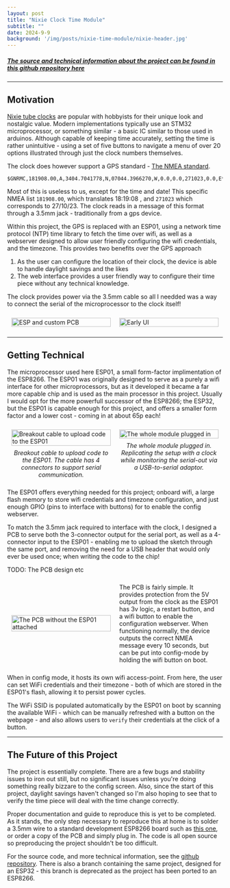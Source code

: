 ```yaml
---
layout: post
title: "Nixie Clock Time Module"
subtitle: ""
date: 2024-9-9
background: '/img/posts/nixie-time-module/nixie-header.jpg'
---
```

##### [The source and technical information about the project can be found in this github repository here](https://github.com/MaxHerbs/esp-time-controller/tree/main)

---
## Motivation
[Nixie tube clocks](https://www.pvelectronics.co.uk/) are popular with hobbyists for their unique look and nostalgic value. Modern implementations typically use an STM32 microprocessor, or something similar - a basic IC similar to those used in arduinos. Although capable of keeping time accurately, setting the time is rather unintuitive - using a set of five buttons to navigate a menu of over 20 options illustrated through just the clock numbers themselves.

The clock does however support a GPS standard - [The NMEA standard](https://en.wikipedia.org/wiki/NMEA_0183).

```
$GNRMC,181908.00,A,3404.7041778,N,07044.3966270,W,0.0,0.0,271023,0.0,E*6C
```
Most of this is useless to us, except for the time and date!
This specific NMEA list `181908.00`, which translates 18:19:08 , and `271023` which corresponds to 27/10/23. The clock reads in a message of this format through a 3.5mm jack - traditionally from a gps device. 

Within this project, the GPS is replaced with an ESP01, using a network time protocol (NTP) time library to fetch the time over wifi, as well as a webserver designed to allow user friendly configuring the wifi credentials, and the timezone. This provides two benefits over the GPS approach

1. As the user can configure the location of their clock, the device is able to handle daylight savings and the likes
2. The web interface provides a user friendly way to configure their time piece without any technical knowledge.  

The clock provides power via the 3.5mm cable so all I needded was a way to connect the serial of the microprocessor to the clock itself!

<div style="display: flex; align-items: center; width: 100%;">
  <div style="flex: 1; padding: 10px;">
    <img src="/img/posts/nixie-time-module/esp-and-pcb.jpg" alt="ESP and custom PCB" style="width: 100%;">
  </div>

  <div style="flex: 1; padding: 10px;">
    <img src="/img/posts/nixie-time-module/early-ui.png" alt="Early UI" style="width: 100%;">
  </div>
</div>

---
## Getting Technical 
The microprocessor used here ESP01, a small form-factor implimentation of the ESP8266. The ESP01 was originally designed to serve as a purely a wifi interface for other microprocessors, but as it developed it became a far more capable chip and is used as the main processor in this project. Usually I would opt for the more powerfull successor of the ESP8266; the ESP32, but the ESP01 is capable enough for this project, and offers a smaller form factor and a lower cost - coming in at about 65p each!

<div style="display: flex; align-items: flex-start; width: 100%;">
  <div style="flex: 1; padding: 10px;">
    <figure style="margin: 0;">
      <img src="/img/posts/nixie-time-module/35mm-breakout.jpg" alt="Breakout cable to upload code to the ESP01" style="width: 100%;">
      <figcaption style="text-align: center; margin-top: 8px; font-style: italic;">Breakout cable to upload code to the ESP01. The cable has 4 connectors to support serial communication.</figcaption>
    </figure>
  </div>

  <div style="flex: 1; padding: 10px;">
    <figure style="margin: 0;">
      <img src="/img/posts/nixie-time-module/esp-plugged-in.jpg" alt="The whole module plugged in" style="width: 100%;">
      <figcaption style="text-align: center; margin-top: 8px; font-style: italic;">The whole module plugged in. Replicating the setup with a clock while monitoring the serial-out via a USB-to-serial adaptor.</figcaption>
    </figure>
  </div>
</div>




The ESP01 offers everything needed for this project; onboard wifi, a large flash memory to store wifi credentials and timezone configuration, and just enough GPIO (pins to interface with buttons) for to enable the config webserver.

To match the 3.5mm jack required to interface with the clock, I designed a PCB to serve both the 3-connector output for the serial port, as well as a 4-connector input to the ESP01 - enabling me to upload the sketch through the same port, and removing the need for a USB header that would only ever be used once; when writing the code to the chip!

TODO: The PCB design etc

<div style="display: flex; align-items: center; width: 100%;">
  <!-- Image section -->
  <div style="flex: 1; padding: 10px;">
    <img src="/img/posts/nixie-time-module/pcb.jpg" alt="The PCB without the ESP01 attached" style="width: 100%;">
  </div>

  <!-- Text section -->
  <div style="flex: 1; padding: 10px;">
    The PCB is fairly simple. It provides protection from the 5V output from the clock as the ESP01 has 3v logic, a restart button, and a wifi button to enable the configuration webserver. When functioning normally, the device outputs the correct NMEA message every 10 seconds, but can be put into config-mode by holding the wifi button on boot.
  </div>
</div>

When in config mode, it hosts its own wifi access-point. From here, the user can set WiFi credentials and their timezone - both of which are stored in the ESP01's flash, allowing it to persist power cycles. 

The WiFi SSID is populated automatically by the ESP01 on boot by scanning the available WiFi - which can be manually refreshed with a button on the webpage - and also allows users to `verify` their credentials at the click of a button.

---
## The Future of this Project
The project is essentially complete. There are a few bugs and stability issues to iron out still, but no significant issues unless you're doing something really bizzare to the config screen. Also, since the start of this project, daylight savings haven't changed so I'm also hoping to see that to verify the time piece will deal with the time change correctly. 

Proper documentation and guide to reproduce this is yet to be completed. As it stands, the only step necessary to reproduce this at home is to solder a 3.5mm wire to a standard development ESP8266 board such as [this one](https://store.arduino.cc/products/nodemcu-esp8266), or order a copy of the PCB and simply plug in. The code is all open source so preproducing the project shouldn't be too difficult.

For the source code, and more technical information, see the [github repository](https://github.com/MaxHerbs/esp-time-controller). There is also a branch containing the same project, designed for an ESP32 - this branch is deprecated as the project has been ported to an ESP8266.